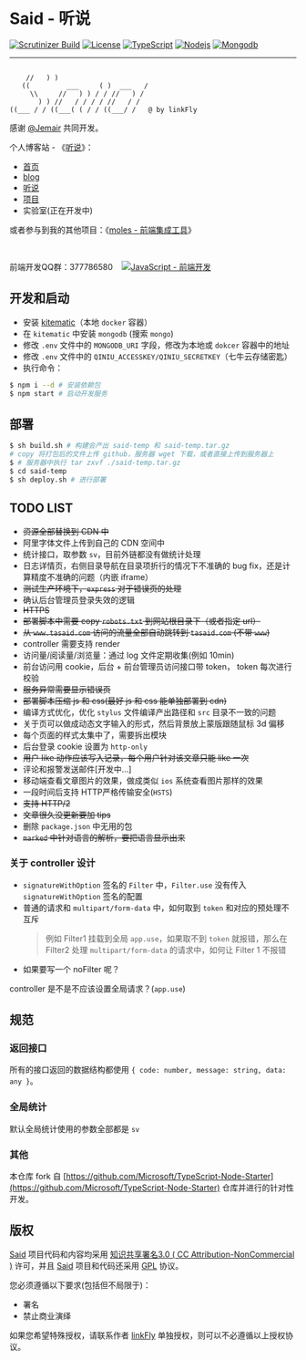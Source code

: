 # Said - 听说

[![Scrutinizer Build](https://img.shields.io/badge/build-passing-brightgreen.svg)](https://tasaid.com/)
[![License](https://img.shields.io/badge/license-GPL%2C%20CC%20BY--NC%203.0-green.svg)](https://github.com/linkFly6/said)
[![TypeScript](https://img.shields.io/badge/typescript-%3E%3D2.6.1-blue.svg)](https://www.typescriptlang.org/)
[![Nodejs](https://img.shields.io/badge/node-%3E%3D8.2.1-blue.svg)](https://nodejs.org/en/)
[![Mongodb](https://img.shields.io/badge/mongodb-%3E%3D3.4.13-blue.svg)](https://www.mongodb.com/)


----

```
                                    
    //   ) )                        
   ((         ___     ( )  ___   /  
     \\     //   ) ) / / //   ) /   
       ) ) //   / / / / //   / /    
((___ / / ((___( ( / / ((___/ /   @ by linkFly     

```

感谢 [@Jemair](https://github.com/Jemair) 共同开发。

个人博客站 - 《[听说](http://www.tasaid.com/)》：
- [首页](http://www.tasaid.com/)
- [blog](https://tasaid.com/Blog)
- [听说](http://tasaid.com/said)
- [项目](http://tasaid.com/projects)
- 实验室(正在开发中)


或者参与到我的其他项目：《[moles - 前端集成工具](https://github.com/linkFly6/moles)》

&nbsp;

前端开发QQ群：377786580&nbsp;&nbsp;&nbsp;&nbsp;<a target="_blank" href="http://shang.qq.com/wpa/qunwpa?idkey=cb56d5db68d2001c42a3264df3bcd7e752713141fd2a3fb267b336c9b12487b8"><img border="0" src="http://pub.idqqimg.com/wpa/images/group.png" alt="JavaScript - 前端开发" title="JavaScript - 前端开发"></a>


## 开发和启动

- 安装 [kitematic](https://kitematic.com/)（本地 `docker` 容器）
- 在 `kitematic` 中安装 `mongodb` (搜索 `mongo`)
- 修改 `.env` 文件中的 `MONGODB_URI` 字段，修改为本地或 `dokcer` 容器中的地址
- 修改 `.env` 文件中的 `QINIU_ACCESSKEY/QINIU_SECRETKEY`（七牛云存储密匙）
- 执行命令：

```bash
$ npm i --d # 安装依赖包
$ npm start # 启动开发服务
```

## 部署

```bash
$ sh build.sh # 构建会产出 said-temp 和 said-temp.tar.gz
# copy 将打包后的文件上传 github，服务器 wget 下载，或者直接上传到服务器上
$ # 服务器中执行 tar zxvf ./said-temp.tar.gz
$ cd said-temp
$ sh deploy.sh # 进行部署
```


## TODO LIST

- ~~资源全部替换到 CDN 中~~
- 阿里字体文件上传到自己的 CDN 空间中
- 统计接口，取参数 `sv`，目前外链都没有做统计处理
- 日志详情页，右侧目录导航在目录项折行的情况下不准确的 bug fix，还是计算精度不准确的问题（内嵌 iframe）
- ~~测试生产环境下，`express` 对于错误页的处理~~
- 确认后台管理员登录失效的逻辑
- ~~HTTPS~~
- ~~部署脚本中需要 copy `robots.txt` 到网站根目录下（或者指定 url）~~
- ~~从 `www.tasaid.com` 访问的流量全部自动跳转到 `tasaid.com` (不带 `www`)~~
- controller 需要支持 render
- 访问量/阅读量/浏览量：通过 log 文件定期收集(例如 10min)
- 前台访问用 cookie，后台 + 前台管理员访问接口带 token， token 每次进行校验
- ~~服务异常需要显示错误页~~
- ~~部署脚本压缩 js 和 css(最好 js 和 css 能单独部署到 cdn)~~
- 编译方式优化，优化 `stylus` 文件编译产出路径和 `src` 目录不一致的问题
- 关于页可以做成动态文字输入的形式，然后背景放上蒙版跟随鼠标 3d 偏移
- 每个页面的样式太集中了，需要拆出模块
- 后台登录 cookie 设置为 `http-only`
- ~~用户 like 动作应该写入记录，每个用户针对该文章只能 like 一次~~
- 评论和报警发送邮件[开发中...]
- 移动端查看文章图片的效果，做成类似 `ios` 系统查看图片那样的效果
- 一段时间后支持 HTTP严格传输安全(`HSTS`)
- ~~支持 HTTP/2~~
- ~~文章很久没更新要加 tips~~
- 删除 `package.json` 中无用的包
- ~~`marked` 中针对语言的解析，要把语言显示出来~~

### 关于 controller 设计

- `signatureWithOption` 签名的 `Filter` 中，`Filter.use` 没有传入 `signatureWithOption` 签名的配置
- 普通的请求和 `multipart/form-data` 中，如何取到 `token` 和对应的预处理不互斥
  > 例如 Filter1 挂载到全局 `app.use`，如果取不到 `token` 就报错，那么在 Filter2 处理 `multipart/form-data` 的请求中，如何让 Filter 1 不报错
- 如果要写一个 noFilter 呢？

controller 是不是不应该设置全局请求？(`app.use`)

## 规范

### 返回接口

所有的接口返回的数据结构都使用 `{ code: number, message: string, data: any }`。

### 全局统计

默认全局统计使用的参数全部都是 `sv`

### 其他

本仓库 fork 自 [https://github.com/Microsoft/TypeScript-Node-Starter](https://github.com/Microsoft/TypeScript-Node-Starter) 仓库并进行的针对性开发。



## 版权

[Said](https://github.com/linkFly6/Said) 项目代码和内容均采用 [知识共享署名3.0 ( CC Attribution-NonCommercial )](https://creativecommons.org/licenses/by-nc/3.0/) 许可，并且 [Said](https://github.com/linkFly6/Said) 项目和代码还采用 [GPL](http://choosealicense.com/licenses/gpl-3.0/) 协议。

您必须遵循以下要求(包括但不局限于)：

 - 署名
 - 禁止商业演绎
 
 
 
 如果您希望特殊授权，请联系作者 [linkFly](mailto:linkFly6@live.com) 单独授权，则可以不必遵循以上授权协议。

